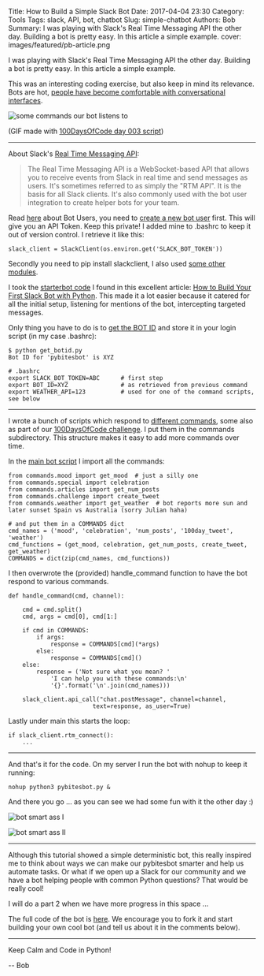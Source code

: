 Title: How to Build a Simple Slack Bot
Date: 2017-04-04 23:30
Category: Tools
Tags: slack, API, bot, chatbot
Slug: simple-chatbot
Authors: Bob
Summary: I was playing with Slack's Real Time Messaging API the other day. Building a bot is pretty easy. In this article a simple example.
cover: images/featured/pb-article.png

I was playing with Slack's Real Time Messaging API the other day. Building a bot is pretty easy. In this article a simple example.

This was an interesting coding exercise, but also keep in mind its relevance. Bots are hot, [people have become comfortable with conversational interfaces](http://www.oreilly.com/data/free/what-are-conversational-bots.csp?imm_mid=0ef9cf&cmp=em-data-free-na-ainy17_nurture_em2_what_are_conversational_bots).

![some commands our bot listens to]({filename}/images/slackbot.gif)

(GIF made with [100DaysOfCode day 003 script](https://github.com/pybites/100DaysOfCode/tree/master/003))

---

About Slack's [Real Time Messaging API](https://api.slack.com/rtm):

> The Real Time Messaging API is a WebSocket-based API that allows you to receive events from Slack in real time and send messages as users. It's sometimes referred to as simply the "RTM API".  It is the basis for all Slack clients. It's also commonly used with the bot user integration to create helper bots for your team.

Read [here](https://api.slack.com/bot-users) about Bot Users, you need to [create a new bot user](https://my.slack.com/services/new/bot) first. This will give you an API Token. Keep this private! I added mine to .bashrc to keep it out of version control. I retrieve it like this:

	slack_client = SlackClient(os.environ.get('SLACK_BOT_TOKEN'))

Secondly you need to pip install slackclient, I also used [some other modules](https://github.com/pybites/slackbot/blob/master/requirements.txt).

I took the [starterbot code](https://github.com/pybites/slackbot/blob/master/starterbot.py) I found in this excellent article: [How to Build Your First Slack Bot with Python](https://www.fullstackpython.com/blog/build-first-slack-bot-python.html). This made it a lot easier because it catered for all the initial setup, listening for mentions of the bot, intercepting targeted messages.

Only thing you have to do is to [get the BOT ID](https://github.com/pybites/slackbot/blob/master/get_botid.py) and store it in your login script (in my case .bashrc):

	$ python get_botid.py
	Bot ID for 'pybitesbot' is XYZ

	# .bashrc
	export SLACK_BOT_TOKEN=ABC		# first step
	export BOT_ID=XYZ				# as retrieved from previous command
	export WEATHER_API=123			# used for one of the command scripts, see below

---

I wrote a bunch of scripts which respond to [different commands](https://github.com/pybites/slackbot/tree/master/commands), some also as part of our [100DaysOfCode challenge](http://pybit.es/special-100days.html). I put them in the commands subdirectory. This structure makes it easy to add more commands over time.

In the [main bot script](https://github.com/pybites/slackbot/blob/master/pybitesbot.py) I import all the commands:

	from commands.mood import get_mood  # just a silly one
	from commands.special import celebration
	from commands.articles import get_num_posts
	from commands.challenge import create_tweet
	from commands.weather import get_weather  # bot reports more sun and later sunset Spain vs Australia (sorry Julian haha)

	# and put them in a COMMANDS dict
	cmd_names = ('mood', 'celebration', 'num_posts', '100day_tweet', 'weather')
	cmd_functions = (get_mood, celebration, get_num_posts, create_tweet, get_weather)
	COMMANDS = dict(zip(cmd_names, cmd_functions))

I then overwrote the (provided) handle_command function to have the bot respond to various commands.

	def handle_command(cmd, channel):

		cmd = cmd.split()
		cmd, args = cmd[0], cmd[1:]

		if cmd in COMMANDS:
			if args:
				response = COMMANDS[cmd](*args)
			else:
				response = COMMANDS[cmd]()
		else:
			response = ('Not sure what you mean? '
				'I can help you with these commands:\n'
				'{}'.format('\n'.join(cmd_names)))

		slack_client.api_call("chat.postMessage", channel=channel,
							text=response, as_user=True)

Lastly under main this starts the loop:

	if slack_client.rtm_connect():
		...

---

And that's it for the code. On my server I run the bot with nohup to keep it running:

	nohup python3 pybitesbot.py &

And there you go ... as you can see we had some fun with it the other day :)

![bot smart ass I]({filename}/images/slack_response1.png)

![bot smart ass II]({filename}/images/slack_response2.png)

---

Although this tutorial showed a simple deterministic bot, this really inspired me to think about ways we can make our pybitesbot smarter and help us automate tasks. Or what if we open up a Slack for our community and we have a bot helping people with common Python questions? That would be really cool!

I will do a part 2 when we have more progress in this space ...

The full code of the bot is [here](https://github.com/pybites/slackbot). We encourage you to fork it and start building your own cool bot (and tell us about it in the comments below).

---

Keep Calm and Code in Python!

-- Bob
